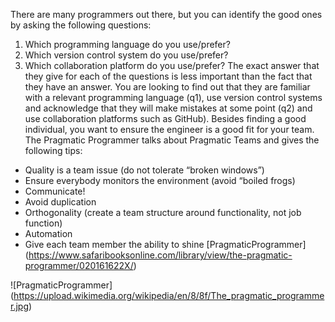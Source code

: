 There are many programmers out there, but you can identify the good ones by asking the following questions:
1.	Which programming language do you use/prefer?
2.	Which version control system do you use/prefer?
3.	Which collaboration platform do you use/prefer?
The exact answer that they give for each of the questions is less important than the fact that they have an answer.  You are looking to find out that they are familiar with a relevant programming language (q1), use version control systems and acknowledge that they will make mistakes at some point (q2) and use collaboration platforms such as GitHub).
Besides finding a good individual, you want to ensure the engineer is a good fit for your team. The Pragmatic Programmer talks about Pragmatic Teams and gives the following tips:
-	Quality is a team issue (do not tolerate “broken windows”)
-	Ensure everybody monitors the environment (avoid “boiled frogs)
-	Communicate!
-	Avoid duplication
-	Orthogonality (create a team structure around functionality, not job function)
-	Automation 
-	Give each team member the ability to shine
[PragmaticProgrammer] (https://www.safaribooksonline.com/library/view/the-pragmatic-programmer/020161622X/)

![PragmaticProgrammer] (https://upload.wikimedia.org/wikipedia/en/8/8f/The_pragmatic_programmer.jpg)
